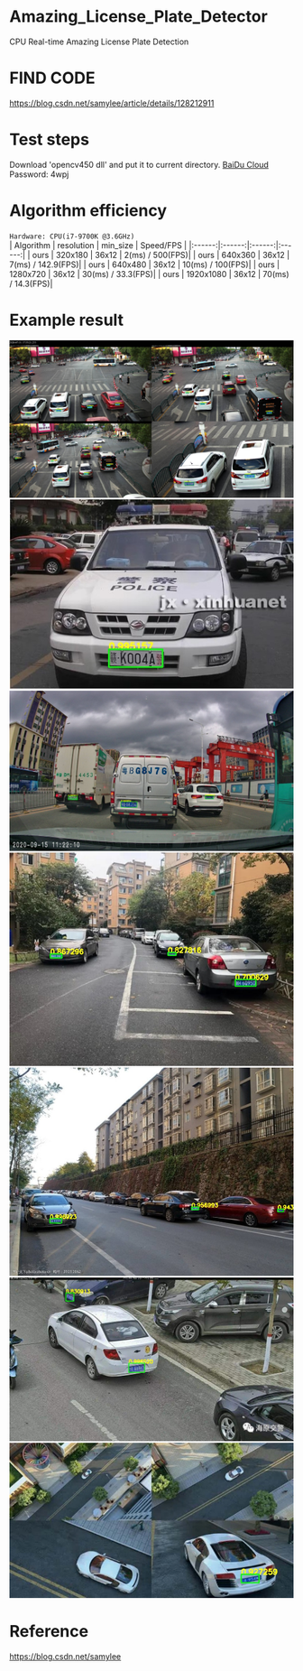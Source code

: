 # Amazing_License_Plate_Detector
CPU Real-time Amazing License Plate Detection
# FIND CODE  
https://blog.csdn.net/samylee/article/details/128212911  
# Test steps
Download 'opencv450 dll' and put it to current directory. [BaiDu Cloud](https://pan.baidu.com/s/1X9-pDypbj-TJMFxiSqow9A) Password: 4wpj  
# Algorithm efficiency
`Hardware: CPU(i7-9700K @3.6GHz)`  
| Algorithm | resolution | min_size | Speed/FPS |
|:------:|:------:|:------:|:------:|
| ours  | 320x180 |   36x12 |   2(ms) / 500(FPS)|
| ours  | 640x360 |   36x12 | 7(ms) / 142.9(FPS)|
| ours  | 640x480 |   36x12 |  10(ms) / 100(FPS)|
| ours  | 1280x720 |  36x12 | 30(ms) / 33.3(FPS)|
| ours  | 1920x1080 | 36x12 | 70(ms) / 14.3(FPS)|
# Example result  
![](results/0.jpg)  
![](results/3.jpg)  
![](results/4.jpg)  
![](results/5.jpg)  
![](results/7.jpg)  
![](results/8.jpg) 
![](results/15.jpg) 
# Reference
https://blog.csdn.net/samylee
